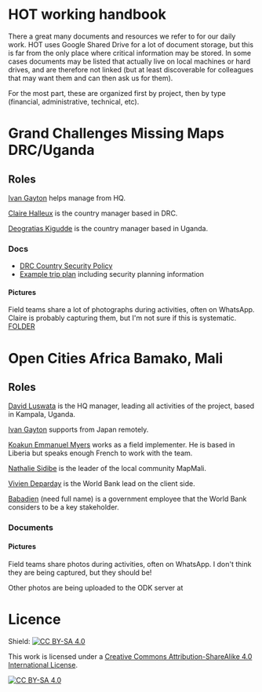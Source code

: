 # HOT working handbook

There a great many documents and resources we refer to for our daily work. HOT uses Google Shared Drive for a lot of document storage, but this is far from the only place where critical information may be stored. In some cases documents may be listed that actually live on local machines or hard drives, and are therefore not linked (but at least discoverable for colleagues that may want them and can then ask us for them).

For the most part, these are organized first by project, then by type (financial, administrative, technical, etc).

# Grand Challenges Missing Maps DRC/Uganda
## Roles
[Ivan Gayton]() helps manage from HQ.

[Claire Halleux]() is the country manager based in DRC.

[Deogratias Kigudde]() is the country manager based in Uganda.

### Docs

- [DRC Country Security Policy](https://docs.google.com/document/d/12bijeiHPdC2i9aV9xoCKb1tJ6oQABs3YQbXu5i8Xzsw/edit)
- [Example trip plan](https://docs.google.com/document/d/1pwBECaCITzIj8maZNPnK4-BQJMJ6GHEQaT4BoXUKrfI/edit?usp=drivesdk) including security planning information

#### Pictures
Field teams share a lot of photographs during activities, often on WhatsApp. Claire is probably capturing them, but I'm not sure if this is systematic. [FOLDER]()

# Open Cities Africa Bamako, Mali
## Roles
[David Luswata]() is the HQ manager, leading all activities of the project, based in Kampala, Uganda.

[Ivan Gayton]() supports from Japan remotely.

[Koakun Emmanuel Myers]() works as a field implementer. He is based in Liberia but speaks enough French to work with the team.

[Nathalie Sidibe]() is the leader of the local community MapMali.

[Vivien Deparday]() is the World Bank lead on the client side.

[Babadien]() (need full name) is a government employee that the World Bank considers to be a key stakeholder.

### Documents

#### Pictures
Field teams share photos during activities, often on WhatsApp. I don't think they are being captured, but they should be!

Other photos are being uploaded to the ODK server at


# Licence
Shield: [![CC BY-SA 4.0][cc-by-sa-shield]][cc-by-sa]

This work is licensed under a
[Creative Commons Attribution-ShareAlike 4.0 International License][cc-by-sa].

[![CC BY-SA 4.0][cc-by-sa-image]][cc-by-sa]

[cc-by-sa]: http://creativecommons.org/licenses/by-sa/4.0/
[cc-by-sa-image]: https://licensebuttons.net/l/by-sa/4.0/88x31.png
[cc-by-sa-shield]: https://img.shields.io/badge/License-CC%20BY--SA%204.0-lightgrey.svg

